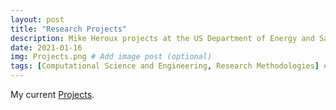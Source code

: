 ```yaml
---
layout: post
title: "Research Projects"
description: Mike Heroux projects at the US Department of Energy and Sandia National Laboratories
date: 2021-01-16
img: Projects.png # Add image post (optional)
tags: [Computational Science and Engineering, Research Methodologies] # add tag
---
```

My current [Projects](https://maherou.github.io/Projects).
